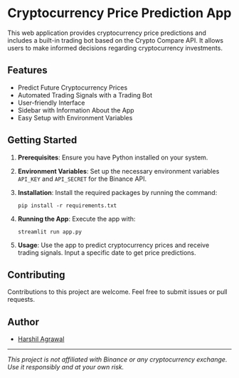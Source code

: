 
# Cryptocurrency Price Prediction App


This web application provides cryptocurrency price predictions and includes a built-in trading bot based on the Crypto Compare API. It allows users to make informed decisions regarding cryptocurrency investments.

## Features

- Predict Future Cryptocurrency Prices
- Automated Trading Signals with a Trading Bot
- User-friendly Interface
- Sidebar with Information About the App
- Easy Setup with Environment Variables

## Getting Started

1. **Prerequisites**: Ensure you have Python installed on your system.

2. **Environment Variables**: Set up the necessary environment variables `API_KEY` and `API_SECRET` for the Binance API.

3. **Installation**: Install the required packages by running the command:
   ```
   pip install -r requirements.txt
   ```

4. **Running the App**: Execute the app with:
   ```
   streamlit run app.py
   ```

5. **Usage**: Use the app to predict cryptocurrency prices and receive trading signals. Input a specific date to get price predictions.

## Contributing

Contributions to this project are welcome. Feel free to submit issues or pull requests.

## Author

- [Harshil Agrawal](https://github.com/Harshil-Agrawal)


---
_This project is not affiliated with Binance or any cryptocurrency exchange. Use it responsibly and at your own risk._
